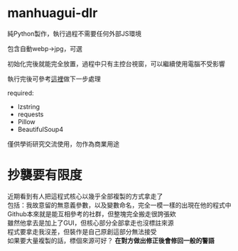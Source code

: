 # manhuagui-dlr

純Python製作，執行過程不需要任何外部JS環境

包含自動webp->jpg，可選

初始化完後就能完全放置，過程中只有主控台視窗，可以繼續使用電腦不受影響

執行完後可參考[這裡](https://github.com/HSSLC/kc-generator)做下一步處理

required:  
* lzstring
* requests
* Pillow
* BeautifulSoup4

僅供學術研究交流使用，勿作為商業用途

# 抄襲要有限度
近期看到有人把這程式核心以幾乎全部複製的方式拿走了  
包括：我故意留的無意義參數，以及變數命名，完全一模一樣的出現在他的程式中  
Github本來就是能互相參考的社群，但整塊完全搬走很誇張欸  
雖然他拿去是加上了GUI，但核心部分全部拿走也沒標註來源  
程式要拿走我沒差，但裝作是自己原創這部分無法接受  
如果要大量複製的話，標個來源可好？
**在對方做出修正後會修回一般的警語**
